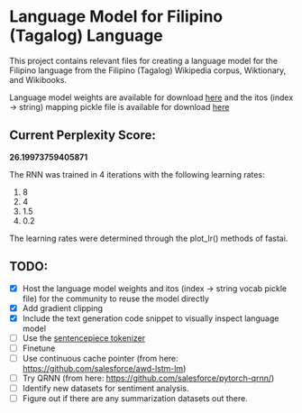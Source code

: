 Language Model for Filipino (Tagalog) Language
===========================================

This project contains relevant files for creating a language model for the Filipino language from the Filipino (Tagalog) Wikipedia corpus, Wiktionary, and Wikibooks.

Language model weights are available for download [here]() and the itos (index -> string) mapping pickle file is available for download [here]()

## Current Perplexity Score:
__26.19973759405871__

The RNN was trained in 4 iterations with the following learning rates:

1. 8
2. 4
3. 1.5
4. 0.2

The learning rates were determined through the plot_lr() methods of fastai.

## TODO:
- [x] Host the language model weights and itos (index -> string vocab pickle file) for the community to reuse the model directly
- [x] Add gradient clipping
- [x] Include the text generation code snippet to visually inspect language model
- [ ] Use the [sentencepiece tokenizer](https://github.com/google/sentencepiece)
- [ ] Finetune
- [ ] Use continuous cache pointer (from here: https://github.com/salesforce/awd-lstm-lm)
- [ ] Try QRNN (from here: https://github.com/salesforce/pytorch-qrnn/)
- [ ] Identify new datasets for sentiment analysis.
- [ ] Figure out if there are any summarization datasets out there.